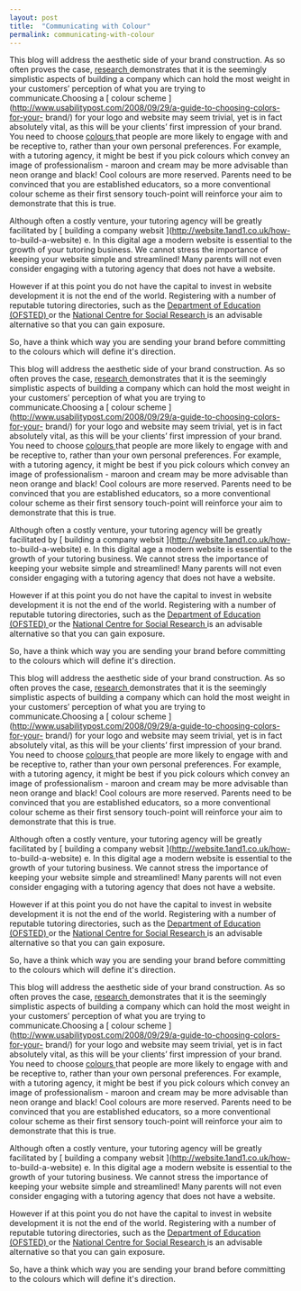 ```yaml
---
layout: post
title:  "Communicating with Colour"
permalink: communicating-with-colour
---
```

This blog will address the aesthetic side of your brand construction. As so
often proves the case, [ research
](http://www.entrepreneur.com/article/1754288) demonstrates that it is the
seemingly simplistic aspects of building a company which can hold the most
weight in your customers’ perception of what you are trying to
communicate.Choosing a [ colour scheme
](http://www.usabilitypost.com/2008/09/29/a-guide-to-choosing-colors-for-your-
brand/) for your logo and website may seem trivial, yet is in fact absolutely
vital, as this will be your clients’ first impression of your brand. You need
to choose [ colours ](http://colorschemedesigner.com/) that people are more
likely to engage with and be receptive to, rather than your own personal
preferences. For example, with a tutoring agency, it might be best if you pick
colours which convey an image of professionalism - maroon and cream may be
more advisable than neon orange and black! Cool colours are more reserved.
Parents need to be convinced that you are established educators, so a more
conventional colour scheme as their first sensory touch-point will reinforce
your aim to demonstrate that this is true.

Although often a costly venture, your tutoring agency will be greatly
facilitated by [ building a company websit ](http://website.1and1.co.uk/how-
to-build-a-website) e. In this digital age a modern website is essential to
the growth of your tutoring business. We cannot stress the importance of
keeping your website simple and streamlined! Many parents will not even
consider engaging with a tutoring agency that does not have a website.

However if at this point you do not have the capital to invest in website
development it is not the end of the world. Registering with a number of
reputable tutoring directories, such as the [ Department of Education (OFSTED)
](http://www.ofsted.gov.uk/) or the [ National Centre for Social Research
](http://www.natcen.ac.uk/) is an advisable alternative so that you can gain
exposure.

So, have a think which way you are sending your brand before committing to the
colours which will define it's direction.

This blog will address the aesthetic side of your brand construction. As so
often proves the case, [ research
](http://www.entrepreneur.com/article/1754288) demonstrates that it is the
seemingly simplistic aspects of building a company which can hold the most
weight in your customers’ perception of what you are trying to
communicate.Choosing a [ colour scheme
](http://www.usabilitypost.com/2008/09/29/a-guide-to-choosing-colors-for-your-
brand/) for your logo and website may seem trivial, yet is in fact absolutely
vital, as this will be your clients’ first impression of your brand. You need
to choose [ colours ](http://colorschemedesigner.com/) that people are more
likely to engage with and be receptive to, rather than your own personal
preferences. For example, with a tutoring agency, it might be best if you pick
colours which convey an image of professionalism - maroon and cream may be
more advisable than neon orange and black! Cool colours are more reserved.
Parents need to be convinced that you are established educators, so a more
conventional colour scheme as their first sensory touch-point will reinforce
your aim to demonstrate that this is true.

Although often a costly venture, your tutoring agency will be greatly
facilitated by [ building a company websit ](http://website.1and1.co.uk/how-
to-build-a-website) e. In this digital age a modern website is essential to
the growth of your tutoring business. We cannot stress the importance of
keeping your website simple and streamlined! Many parents will not even
consider engaging with a tutoring agency that does not have a website.

However if at this point you do not have the capital to invest in website
development it is not the end of the world. Registering with a number of
reputable tutoring directories, such as the [ Department of Education (OFSTED)
](http://www.ofsted.gov.uk/) or the [ National Centre for Social Research
](http://www.natcen.ac.uk/) is an advisable alternative so that you can gain
exposure.

So, have a think which way you are sending your brand before committing to the
colours which will define it's direction.

This blog will address the aesthetic side of your brand construction. As so
often proves the case, [ research
](http://www.entrepreneur.com/article/1754288) demonstrates that it is the
seemingly simplistic aspects of building a company which can hold the most
weight in your customers’ perception of what you are trying to
communicate.Choosing a [ colour scheme
](http://www.usabilitypost.com/2008/09/29/a-guide-to-choosing-colors-for-your-
brand/) for your logo and website may seem trivial, yet is in fact absolutely
vital, as this will be your clients’ first impression of your brand. You need
to choose [ colours ](http://colorschemedesigner.com/) that people are more
likely to engage with and be receptive to, rather than your own personal
preferences. For example, with a tutoring agency, it might be best if you pick
colours which convey an image of professionalism - maroon and cream may be
more advisable than neon orange and black! Cool colours are more reserved.
Parents need to be convinced that you are established educators, so a more
conventional colour scheme as their first sensory touch-point will reinforce
your aim to demonstrate that this is true.

Although often a costly venture, your tutoring agency will be greatly
facilitated by [ building a company websit ](http://website.1and1.co.uk/how-
to-build-a-website) e. In this digital age a modern website is essential to
the growth of your tutoring business. We cannot stress the importance of
keeping your website simple and streamlined! Many parents will not even
consider engaging with a tutoring agency that does not have a website.

However if at this point you do not have the capital to invest in website
development it is not the end of the world. Registering with a number of
reputable tutoring directories, such as the [ Department of Education (OFSTED)
](http://www.ofsted.gov.uk/) or the [ National Centre for Social Research
](http://www.natcen.ac.uk/) is an advisable alternative so that you can gain
exposure.

So, have a think which way you are sending your brand before committing to the
colours which will define it's direction.

This blog will address the aesthetic side of your brand construction. As so
often proves the case, [ research
](http://www.entrepreneur.com/article/1754288) demonstrates that it is the
seemingly simplistic aspects of building a company which can hold the most
weight in your customers’ perception of what you are trying to
communicate.Choosing a [ colour scheme
](http://www.usabilitypost.com/2008/09/29/a-guide-to-choosing-colors-for-your-
brand/) for your logo and website may seem trivial, yet is in fact absolutely
vital, as this will be your clients’ first impression of your brand. You need
to choose [ colours ](http://colorschemedesigner.com/) that people are more
likely to engage with and be receptive to, rather than your own personal
preferences. For example, with a tutoring agency, it might be best if you pick
colours which convey an image of professionalism - maroon and cream may be
more advisable than neon orange and black! Cool colours are more reserved.
Parents need to be convinced that you are established educators, so a more
conventional colour scheme as their first sensory touch-point will reinforce
your aim to demonstrate that this is true.

Although often a costly venture, your tutoring agency will be greatly
facilitated by [ building a company websit ](http://website.1and1.co.uk/how-
to-build-a-website) e. In this digital age a modern website is essential to
the growth of your tutoring business. We cannot stress the importance of
keeping your website simple and streamlined! Many parents will not even
consider engaging with a tutoring agency that does not have a website.

However if at this point you do not have the capital to invest in website
development it is not the end of the world. Registering with a number of
reputable tutoring directories, such as the [ Department of Education (OFSTED)
](http://www.ofsted.gov.uk/) or the [ National Centre for Social Research
](http://www.natcen.ac.uk/) is an advisable alternative so that you can gain
exposure.

So, have a think which way you are sending your brand before committing to the
colours which will define it's direction.
